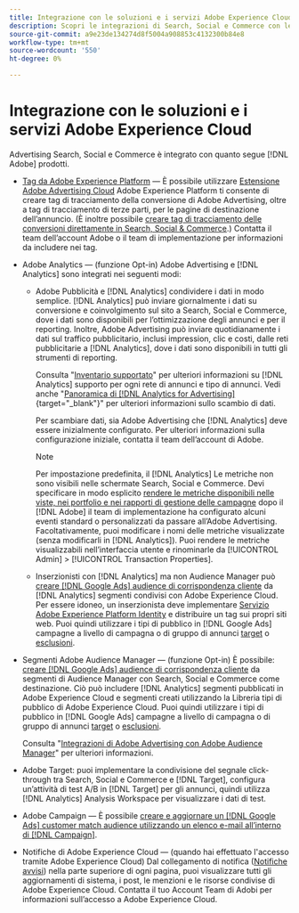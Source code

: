 ```yaml
---
title: Integrazione con le soluzioni e i servizi Adobe Experience Cloud
description: Scopri le integrazioni di Search, Social e Commerce con le soluzioni e i servizi Adobe Experience Cloud.
source-git-commit: a9e23de134274d8f5004a908853c4132300b84e8
workflow-type: tm+mt
source-wordcount: '550'
ht-degree: 0%

---
```


# Integrazione con le soluzioni e i servizi Adobe Experience Cloud

Advertising Search, Social e Commerce è integrato con quanto segue [!DNL Adobe] prodotti.

* [Tag da Adobe Experience Platform](https://experienceleague.adobe.com/docs/experience-platform/tags/extensions/client/overview.html) — È possibile utilizzare [Estensione Adobe Advertising Cloud](https://exchange.adobe.com/apps/ec/100155) Adobe Experience Platform ti consente di creare tag di tracciamento della conversione di Adobe Advertising, oltre a tag di tracciamento di terze parti, per le pagine di destinazione dell’annuncio. (È inoltre possibile [creare tag di tracciamento delle conversioni direttamente in Search, Social &amp; Commerce](/help/search-social-commerce/tools/conversion-tag-generate.md).) Contatta il team dell’account Adobe o il team di implementazione per informazioni da includere nei tag.

* Adobe Analytics — (funzione Opt-in) Adobe Advertising e [!DNL Analytics] sono integrati nei seguenti modi:

   * Adobe Pubblicità e [!DNL Analytics] condividere i dati in modo semplice. [!DNL Analytics] può inviare giornalmente i dati su conversione e coinvolgimento sul sito a Search, Social e Commerce, dove i dati sono disponibili per l’ottimizzazione degli annunci e per il reporting. Inoltre, Adobe Advertising può inviare quotidianamente i dati sul traffico pubblicitario, inclusi impression, clic e costi, dalle reti pubblicitarie a [!DNL Analytics], dove i dati sono disponibili in tutti gli strumenti di reporting.

     Consulta &quot;[Inventario supportato](/help/search-social-commerce/introduction/supported-inventory.md)&quot; per ulteriori informazioni su [!DNL Analytics] supporto per ogni rete di annunci e tipo di annunci. Vedi anche &quot;[Panoramica di [!DNL Analytics for Advertising]](https://experienceleague.adobe.com/docs/advertising/integrations/analytics/overview.html){target="_blank"}&quot; per ulteriori informazioni sullo scambio di dati.

     Per scambiare dati, sia Adobe Advertising che [!DNL Analytics] deve essere inizialmente configurato. Per ulteriori informazioni sulla configurazione iniziale, contatta il team dell’account di Adobe.

     >[!NOTE]
     >
     >Per impostazione predefinita, il [!DNL Analytics] Le metriche non sono visibili nelle schermate Search, Social e Commerce. Devi specificare in modo esplicito [rendere le metriche disponibili nelle viste, nei portfolio e nei rapporti di gestione delle campagne](/help/search-social-commerce/admin/transaction-properties/transaction-property-about.md) dopo il [!DNL Adobe] il team di implementazione ha configurato alcuni eventi standard o personalizzati da passare all’Adobe Advertising. Facoltativamente, puoi modificare i nomi delle metriche visualizzate (senza modificarli in [!DNL Analytics]). Puoi rendere le metriche visualizzabili nell’interfaccia utente e rinominarle da [!UICONTROL Admin] > [!UICONTROL Transaction Properties].

   * Inserzionisti con [!DNL Analytics] ma non Audience Manager può [creare [!DNL Google Ads] audience di corrispondenza cliente](/help/search-social-commerce/campaign-management/campaigns/google-audience-from-adobe-audience.md) da [!DNL Analytics] segmenti condivisi con Adobe Experience Cloud. Per essere idoneo, un inserzionista deve implementare [Servizio Adobe Experience Platform Identity](https://experienceleague.adobe.com/docs/id-service/using/home.html) e distribuire un tag sui propri siti web. Puoi quindi utilizzare i tipi di pubblico in [!DNL Google Ads] campagne a livello di campagna o di gruppo di annunci [target](/help/search-social-commerce/campaign-management/campaigns/audience-targets-manage.md) o [esclusioni](/help/search-social-commerce/campaign-management/campaigns/audience-exclusions-manage.md).

* Segmenti Adobe Audience Manager — (funzione Opt-in) È possibile: [creare [!DNL Google Ads] audience di corrispondenza cliente](/help/search-social-commerce/campaign-management/campaigns/google-audience-from-adobe-audience.md) da segmenti di Audience Manager con Search, Social e Commerce come destinazione. Ciò può includere [!DNL Analytics] segmenti pubblicati in Adobe Experience Cloud e segmenti creati utilizzando la Libreria tipi di pubblico di Adobe Experience Cloud. Puoi quindi utilizzare i tipi di pubblico in [!DNL Google Ads] campagne a livello di campagna o di gruppo di annunci [target](/help/search-social-commerce/campaign-management/campaigns/audience-targets-manage.md) o [esclusioni](/help/search-social-commerce/campaign-management/campaigns/audience-exclusions-manage.md).

  Consulta &quot;[Integrazioni di Adobe Advertising con Adobe Audience Manager](https://experienceleague.adobe.com/docs/advertising/integrations/audience-manager/overview.html)&quot; per ulteriori informazioni.

* Adobe Target: puoi implementare la condivisione del segnale click-through tra Search, Social e Commerce e [!DNL Target], configura un’attività di test A/B in [!DNL Target] per gli annunci, quindi utilizza [!DNL Analytics] Analysis Workspace per visualizzare i dati di test.

* Adobe Campaign — È possibile [creare e aggiornare un [!DNL Google Ads] customer match audience utilizzando un elenco e-mail all’interno di [!DNL Campaign]](/help/search-social-commerce/campaign-management/campaigns/google-audience-from-campaign-email-list.md).

* Notifiche di Adobe Experience Cloud — (quando hai effettuato l&#39;accesso tramite Adobe Experience Cloud) Dal collegamento di notifica ([Notifiche avvisi](/help/search-social-commerce/assets/notifications-panel.png "Notifiche avvisi")) nella parte superiore di ogni pagina, puoi visualizzare tutti gli aggiornamenti di sistema, i post, le menzioni e le risorse condivise di Adobe Experience Cloud. Contatta il tuo Account Team di Adobi per informazioni sull’accesso a Adobe Experience Cloud.

